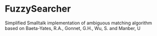 # FuzzySearcher
Simplified Smalltalk implementation of ambiguous matching algorithm based on Baeta-Yates, R.A., Gonnet, G.H., Wu, S. and Manber, U
